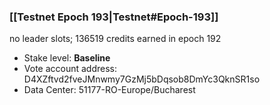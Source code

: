 ### [[Testnet Epoch 193|Testnet#Epoch-193]]
no leader slots; 136519 credits earned in epoch 192
* Stake level: **Baseline**
* Vote account address: D4XZftvd2fveJMnwmy7GzMj5bDqsob8DmYc3QknSR1so
* Data Center: 51177-RO-Europe/Bucharest